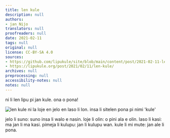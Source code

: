 ```yaml
---
title: len kule
description: null
authors:
- jan Nijo
translators: null
proofreaders: null
date: 2021-02-11
tags: null
original: null
license: CC-BY-SA 4.0
sources:
- https://github.com/lipukule/site/blob/main/content/post/2021-02-11-lenkule.md
- https://lipukule.org/post/2021/02/11/len-kule/
archives: null
preprocessing: null
accessibility-notes: null
notes: null
---
```


ni li len lipu pi jan kule. ona o pona!

![len kule ni la loje en jelo en laso li lon. insa li sitelen pona pi nimi 'kule'](/images/lenkule.jpg)

jelo li suno: suno insa li walo e nasin.
loje li olin: o pini ala e olin.
laso li kasi: ma jan li ma kasi.
pimeja li kulupu: jan li kulupu wan.
kule li mi mute: jan ale li pona.